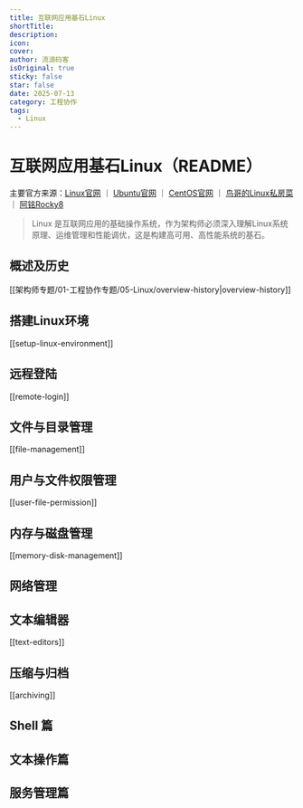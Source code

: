 ```yaml
---
title: 互联网应用基石Linux
shortTitle: 
description: 
icon: 
cover: 
author: 流浪码客
isOriginal: true
sticky: false
star: false
date: 2025-07-13
category: 工程协作
tags:
  - Linux
---
```

# 互联网应用基石Linux（README）
主要官方来源：[Linux官网](https://www.linux.org/) ｜ [Ubuntu官网](https://ubuntu.com/) ｜ [CentOS官网](https://www.centos.org/) ｜ [鸟哥的Linux私房菜](http://linux.vbird.org/) ｜ [阿铭Rocky8](https://app.yinxiang.com/fx/8b17708d-a7b2-4883-abc1-cb3b57efb303)
> Linux 是互联网应用的基础操作系统，作为架构师必须深入理解Linux系统原理、运维管理和性能调优，这是构建高可用、高性能系统的基石。
## 概述及历史
[[架构师专题/01-工程协作专题/05-Linux/overview-history|overview-history]]
## 搭建Linux环境
[[setup-linux-environment]]
## 远程登陆
[[remote-login]]
## 文件与目录管理
[[file-management]]
## 用户与文件权限管理
[[user-file-permission]]
## 内存与磁盘管理
[[memory-disk-management]]
## 网络管理

## 文本编辑器
[[text-editors]]
## 压缩与归档
[[archiving]]
## Shell 篇

## 文本操作篇

## 服务管理篇
